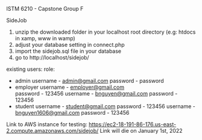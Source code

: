 ISTM 6210 - Capstone
Group F

SideJob

1. unzip the downloaded folder in your localhost root directory (e.g: htdocs in xamp, www in wamp) 
2. adjust your database setting in connect.php
3. import the sidejob.sql file in your database
4. go to  http://localhost/sidejob/   


existing users:
role:
- admin
	username - admin@gmail.com
	password - password
- employer
	username - employer@gmail.com	
	password - 123456
	username - bnguyen@gmail.com
	password - 123456
- student
	username - student@gmail.com
	password - 123456
	username - bnguyen1606@gmail.com
	password - 123456


Link to AWS instance for testing: https://ec2-18-191-86-176.us-east-2.compute.amazonaws.com/sidejob/
Link will die on January 1st, 2022
